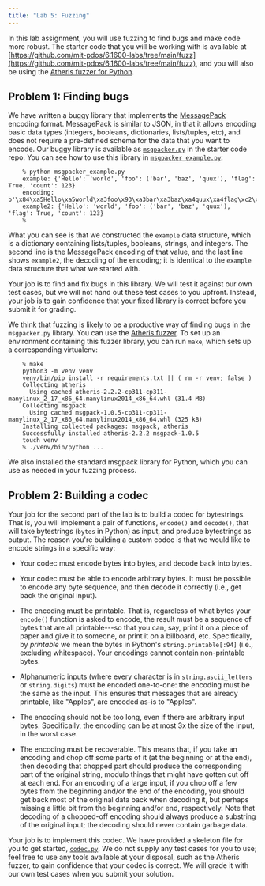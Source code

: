 ```yaml
---
title: "Lab 5: Fuzzing"
---
```


<style type="text/css">
    ol { list-style-type: upper-alpha; }
</style>

In this lab assignment, you will use fuzzing
to find bugs and make code more robust.  The
starter code that you will be working with is available at
[https://github.com/mit-pdos/6.1600-labs/tree/main/fuzz](https://github.com/mit-pdos/6.1600-labs/tree/main/fuzz),
and you will also be using the [Atheris fuzzer for Python](https://github.com/google/atheris).

## Problem 1: Finding bugs

We have written a buggy library that implements the
[MessagePack](https://github.com/msgpack/msgpack/blob/master/spec.md)
encoding format.  MessagePack is similar to JSON, in that it allows
encoding basic data types (integers, booleans, dictionaries, lists/tuples,
etc), and does not require a pre-defined schema for the data that you
want to encode.  Our buggy library is available as
[`msgpacker.py`](https://github.com/mit-pdos/6.1600-labs/blob/main/fuzz/msgpacker.py)
in the starter code repo.  You can see how to use this library in
[`msgpacker_example.py`](https://github.com/mit-pdos/6.1600-labs/blob/main/fuzz/msgpacker_example.py):

```
    % python msgpacker_example.py
    example: {'Hello': 'world', 'foo': ('bar', 'baz', 'quux'), 'flag': True, 'count': 123}
    encoding: b'\x84\xa5Hello\xa5world\xa3foo\x93\xa3bar\xa3baz\xa4quux\xa4flag\xc2\xa5count{'
    example2: {'Hello': 'world', 'foo': ('bar', 'baz', 'quux'), 'flag': True, 'count': 123}
    % 
```

What you can see is that we constructed the `example` data structure,
which is a dictionary containing lists/tuples, booleans, strings,
and integers.  The second line is the MessagePack encoding of that value,
and the last line shows `example2`, the decoding of the encoding; it is
identical to the `example` data structure that what we started with.

Your job is to find and fix bugs in this library.  We will test it
against our own test cases, but we will not hand out these test cases
to you upfront.  Instead, your job is to gain confidence that your
fixed library is correct before you submit it for grading.

We think that fuzzing is likely to be a productive way of
finding bugs in the `msgpacker.py` library.  You can use the
[Atheris fuzzer](https://github.com/google/atheris).  To set
up an environment containing this fuzzer library, you can run `make`,
which sets up a corresponding virtualenv:

```
    % make
    python3 -m venv venv
    venv/bin/pip install -r requirements.txt || ( rm -r venv; false )
    Collecting atheris
      Using cached atheris-2.2.2-cp311-cp311-manylinux_2_17_x86_64.manylinux2014_x86_64.whl (31.4 MB)
    Collecting msgpack
      Using cached msgpack-1.0.5-cp311-cp311-manylinux_2_17_x86_64.manylinux2014_x86_64.whl (325 kB)
    Installing collected packages: msgpack, atheris
    Successfully installed atheris-2.2.2 msgpack-1.0.5
    touch venv
    % ./venv/bin/python ...
```

We also installed the standard msgpack library for Python, which you
can use as needed in your fuzzing process.


## Problem 2: Building a codec

Your job for the second part of the lab is to build a codec for bytestrings.
That is, you will implement a pair of functions, `encode()` and `decode()`,
that will take bytestrings (`bytes` in Python) as input, and produce bytestrings
as output.  The reason you're building a custom codec is that we would like to
encode strings in a specific way:

- Your codec must encode bytes into bytes, and decode back into bytes.

- Your codec must be able to encode arbitrary bytes.  It must be possible
  to encode any byte sequence, and then decode it correctly (i.e.,
  get back the original input).

- The encoding must be printable.  That is, regardless of what bytes your
  `encode()` function is asked to encode, the result must be a sequence
  of bytes that are all printable---so that you can, say, print it on
  a piece of paper and give it to someone, or print it on a billboard,
  etc.  Specifically, by _printable_ we mean the bytes in Python's
  `string.printable[:94]` (i.e., excluding whitespace).
  Your encodings cannot contain non-printable bytes.

- Alphanumeric inputs (where every character is in `string.ascii_letters`
  or `string.digits`) must be encoded one-to-one: the encoding must be the
  same as the input.  This ensures that messages that are already printable,
  like "Apples", are encoded as-is to "Apples".

- The encoding should not be too long, even if there are arbitrary input bytes.
  Specifically, the encoding can be at most 3x the size of the input, in the worst case.

- The encoding must be recoverable.  This means that, if you take an encoding
  and chop off some parts of it (at the beginning or at the end), then
  decoding that chopped part should produce the corresponding part of
  the original string, modulo things that might have gotten cut off at
  each end.  For an encoding of a large input, if you chop off a few bytes
  from the beginning and/or the end of the encoding, you should get back
  most of the original data back when decoding it, but perhaps missing
  a little bit from the beginning and/or end, respectively.  Note that
  decoding of a chopped-off encoding should always produce a substring
  of the original input; the decoding should never contain garbage data.


Your job is to implement this codec.  We have
provided a skeleton file for you to get started,
[`codec.py`](https://github.com/mit-pdos/6.1600-labs/blob/main/fuzz/codec.py).
We do not supply any test cases for you to use; feel free to use any
tools available at your disposal, such as the Atheris fuzzer, to gain
confidence that your codec is correct.  We will grade it with our own
test cases when you submit your solution.
